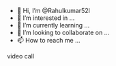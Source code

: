 - 👋 Hi, I’m @Rahulkumar52l
- 👀 I’m interested in ...
- 🌱 I’m currently learning ...
- 💞️ I’m looking to collaborate on ...
- 📫 How to reach me ...

<!---
Rahulkumar52l/Rahulkumar52l is a ✨ special ✨ repository because its `README.md` (this file) appears on your GitHub profile.
You can click the Preview link to take a look at your changes.
--->
video call 
